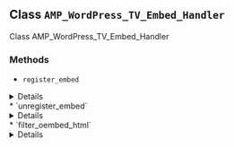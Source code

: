 ## Class `AMP_WordPress_TV_Embed_Handler`

Class AMP_WordPress_TV_Embed_Handler

### Methods
* `register_embed`

<details>

```php
public register_embed()
```

Register embed.


</details>
* `unregister_embed`

<details>

```php
public unregister_embed()
```

Unregister embed.


</details>
* `filter_oembed_html`

<details>

```php
public filter_oembed_html( $cache, $url )
```

Filters the oembed HTML to make it valid AMP.


</details>
